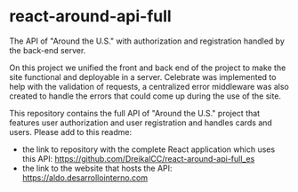# react-around-api-full
The API of "Around the U.S." with authorization and registration handled by the back-end server.

On this project we unified the front and back end of the project to make the site functional and deployable in a server.
Celebrate was implemented to help with the validation of requests, a centralized error middleware was also created to handle the errors that could come up during the use of the site.

This repository contains the full API of "Around the U.S." project that features user authorization and user registration and handles cards and users. Please add to this readme:
* the link to repository with the complete React application which uses this API: https://github.com/DreikalCC/react-around-api-full_es
* the link to the website that hosts the API: https://aldo.desarrollointerno.com
